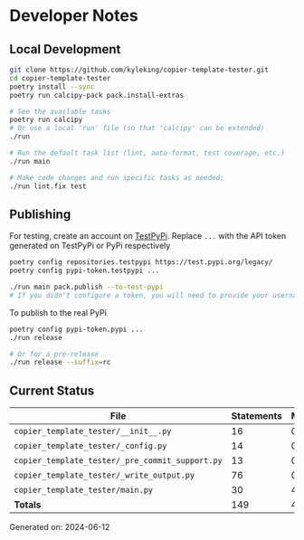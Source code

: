 # Developer Notes

## Local Development

```sh
git clone https://github.com/kyleking/copier-template-tester.git
cd copier-template-tester
poetry install --sync
poetry run calcipy-pack pack.install-extras

# See the available tasks
poetry run calcipy
# Or use a local 'run' file (so that 'calcipy' can be extended)
./run

# Run the default task list (lint, auto-format, test coverage, etc.)
./run main

# Make code changes and run specific tasks as needed:
./run lint.fix test
```

## Publishing

For testing, create an account on [TestPyPi](https://test.pypi.org/legacy/). Replace `...` with the API token generated on TestPyPi or PyPi respectively

```sh
poetry config repositories.testpypi https://test.pypi.org/legacy/
poetry config pypi-token.testpypi ...

./run main pack.publish --to-test-pypi
# If you didn't configure a token, you will need to provide your username and password to publish
```

To publish to the real PyPi

```sh
poetry config pypi-token.pypi ...
./run release

# Or for a pre-release
./run release --suffix=rc
```

## Current Status

<!-- {cts} COVERAGE -->
| File                                            |   Statements |   Missing |   Excluded | Coverage   |
|-------------------------------------------------|--------------|-----------|------------|------------|
| `copier_template_tester/__init__.py`            |           16 |         0 |         24 | 100.0%     |
| `copier_template_tester/_config.py`             |           14 |         0 |          3 | 100.0%     |
| `copier_template_tester/_pre_commit_support.py` |           13 |         0 |          0 | 93.3%      |
| `copier_template_tester/_write_output.py`       |           76 |         0 |         13 | 96.9%      |
| `copier_template_tester/main.py`                |           30 |         4 |         20 | 86.7%      |
| **Totals**                                      |          149 |         4 |         60 | 95.5%      |

Generated on: 2024-06-12
<!-- {cte} -->
